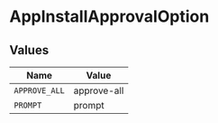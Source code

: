 # AppInstallApprovalOption


## Values

| Name          | Value         |
| ------------- | ------------- |
| `APPROVE_ALL` | approve-all   |
| `PROMPT`      | prompt        |